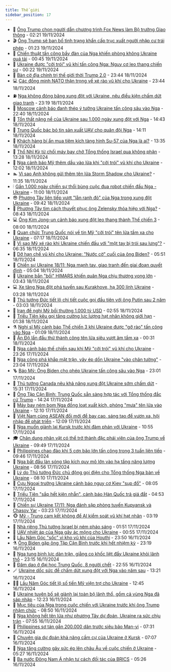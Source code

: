 ```yaml
---
title: Thế giới
sidebar_position: 17
---
```


<!-- dantri-the-gioi:START -->
- 🌋 [Ông Trump chọn người dẫn chương trình Fox News làm Bộ trưởng Giao thông](https://dantri.com.vn/the-gioi/ong-trump-chon-nguoi-dan-chuong-trinh-fox-news-lam-bo-truong-giao-thong-20241119091304819.htm) - 02:21 19/11/2024
- 🎬 [Ông Trump sẽ ban bố tình trạng khẩn cấp trục xuất người nhập cư trái phép](https://dantri.com.vn/the-gioi/ong-trump-se-ban-bo-tinh-trang-khan-cap-truc-xuat-nguoi-nhap-cu-trai-phep-20241119080429175.htm) - 01:23 19/11/2024
- 🧰 [Chiến thuật tấn công bầy đàn của Nga khiến phòng không Ukraine quá tải](https://dantri.com.vn/the-gioi/chien-thuat-tan-cong-bay-dan-cua-nga-khien-phong-khong-ukraine-qua-tai-20241119072604546.htm) - 00:45 19/11/2024
- 🌋 [Ukraine được &quot;cởi trói&quot; vũ khí tấn công Nga: Nguy cơ leo thang chiến sự](https://dantri.com.vn/the-gioi/ukraine-duoc-coi-troi-vu-khi-tan-cong-nga-nguy-co-leo-thang-chien-su-20241119071423827.htm) - 00:22 19/11/2024
- 🗽 [Bàn cờ địa chính trị thế giới thời Trump 2.0](https://dantri.com.vn/the-gioi/ban-co-dia-chinh-tri-the-gioi-thoi-trump-20-20241113165550643.htm) - 23:44 18/11/2024
- 💻 [Các đồng minh NATO thận trọng về xé rào vũ khí cho Ukraine](https://dantri.com.vn/the-gioi/cac-dong-minh-nato-than-trong-ve-xe-rao-vu-khi-cho-ukraine-20241119064159766.htm) - 23:44 18/11/2024
- ⛽️ [Nga không đóng băng xung đột với Ukraine, nêu điều kiện chấm dứt giao tranh](https://dantri.com.vn/the-gioi/nga-khong-dong-bang-xung-dot-voi-ukraine-neu-dieu-kien-cham-dut-giao-tranh-20241119061304128.htm) - 23:19 18/11/2024
- 🤩 [Moscow cảnh báo đanh thép ý tưởng Ukraine tấn công sâu vào Nga](https://dantri.com.vn/the-gioi/moscow-canh-bao-danh-thep-y-tuong-ukraine-tan-cong-sau-vao-nga-20241119053345647.htm) - 22:40 18/11/2024
- 🧐 [Tổn thất nặng nề của Ukraine sau 1.000 ngày xung đột với Nga](https://dantri.com.vn/the-gioi/ton-that-nang-ne-cua-ukraine-sau-1000-ngay-xung-dot-voi-nga-20241118214115618.htm) - 14:43 18/11/2024
- 🎊 [Trung Quốc bác bỏ tin sản xuất UAV cho quân đội Nga](https://dantri.com.vn/the-gioi/trung-quoc-bac-bo-tin-san-xuat-uav-cho-quan-doi-nga-20241118204420837.htm) - 14:11 18/11/2024
- 📝 [Khách hàng bí ẩn mua tiêm kích tàng hình Su-57 của Nga là ai?](https://dantri.com.vn/the-gioi/khach-hang-bi-an-mua-tiem-kich-tang-hinh-su-57-cua-nga-la-ai-20241118150749147.htm) - 13:35 18/11/2024
- 🤡 [Thổ Nhĩ Kỳ từ chối máy bay chở Tổng thống Israel qua không phận](https://dantri.com.vn/the-gioi/tho-nhi-ky-tu-choi-may-bay-cho-tong-thong-israel-qua-khong-phan-20241118141843311.htm) - 13:28 18/11/2024
- 🥷 [Nga cảnh báo Mỹ thêm dầu vào lửa khi &quot;cởi trói&quot; vũ khí cho Ukraine](https://dantri.com.vn/the-gioi/nga-canh-bao-my-them-dau-vao-lua-khi-coi-troi-vu-khi-cho-ukraine-20241118184654491.htm) - 12:02 18/11/2024
- 🏊 [Vì sao Anh không gửi thêm tên lửa Storm Shadow cho Ukraine?](https://dantri.com.vn/the-gioi/vi-sao-anh-khong-gui-them-ten-lua-storm-shadow-cho-ukraine-20241118105735933.htm) - 11:35 18/11/2024
- 🕯 [Gần 1.000 ngày chiến sự thổi bùng cuộc đua robot chiến đấu Nga - Ukraine](https://dantri.com.vn/the-gioi/gan-1000-ngay-chien-su-thoi-bung-cuoc-dua-robot-chien-dau-nga-ukraine-20241118172554575.htm) - 11:00 18/11/2024
- 😎 [Phương Tây liên tiếp vượt &quot;lằn ranh đỏ&quot; của Nga trong xung đột Ukraine](https://dantri.com.vn/the-gioi/phuong-tay-lien-tiep-vuot-lan-ranh-do-cua-nga-trong-xung-dot-ukraine-20241118140219642.htm) - 09:42 18/11/2024
- 🌈 [Phương Tây tìm cách thuyết phục ông Zelensky thỏa hiệp với Nga?](https://dantri.com.vn/the-gioi/phuong-tay-tim-cach-thuyet-phuc-ong-zelensky-thoa-hiep-voi-nga-20241118153508991.htm) - 08:43 18/11/2024
- 💻 [Ông Kim Jong-un cảnh báo xung đột leo thang thành Thế chiến 3](https://dantri.com.vn/the-gioi/ong-kim-jong-un-canh-bao-xung-dot-leo-thang-thanh-the-chien-3-20241118144648164.htm) - 08:00 18/11/2024
- 🤖 [Quan chức Trung Quốc nói về tin Mỹ &quot;cởi trói&quot; tên lửa tầm xa cho Ukraine](https://dantri.com.vn/the-gioi/quan-chuc-trung-quoc-noi-ve-tin-my-coi-troi-ten-lua-tam-xa-cho-ukraine-20241118135154210.htm) - 07:17 18/11/2024
- 🦏 [Vì sao Mỹ xé rào khi Ukraine chiến đấu với &quot;một tay bị trói sau lưng&quot;?](https://dantri.com.vn/the-gioi/vi-sao-my-xe-rao-khi-ukraine-chien-dau-voi-mot-tay-bi-troi-sau-lung-20241118121730386.htm) - 06:35 18/11/2024
- 🌁 [Dỡ hạn chế vũ khí cho Ukraine: &quot;Nước cờ&quot; cuối của ông Biden?](https://dantri.com.vn/the-gioi/do-han-che-vu-khi-cho-ukraine-nuoc-co-cuoi-cua-ong-biden-20241118110316526.htm) - 05:51 18/11/2024
- 🐘 [Chiến sự Ukraine 18/11: Nga mạnh tay, giao tranh đến giai đoạn quyết định](https://dantri.com.vn/the-gioi/chien-su-ukraine-1811-nga-manh-tay-giao-tranh-den-giai-doan-quyet-dinh-20241118100825520.htm) - 05:04 18/11/2024
- 🥷 [Ukraine bắn &quot;bồi&quot; HIMARS khiến quân Nga chịu thương vong lớn](https://dantri.com.vn/the-gioi/ukraine-ban-boi-himars-khien-quan-nga-chiu-thuong-vong-lon-20241118102949869.htm) - 03:43 18/11/2024
- 💻 [Xe tăng Nga đột phá tuyến sau Kurakhove, hạ 300 lính Ukraine](https://dantri.com.vn/the-gioi/xe-tang-nga-dot-pha-tuyen-sau-kurakhove-ha-300-linh-ukraine-20241117172938536.htm) - 03:28 18/11/2024
- 🎡 [Thủ tướng Đức tiết lộ chi tiết cuộc gọi đầu tiên với ông Putin sau 2 năm](https://dantri.com.vn/the-gioi/thu-tuong-duc-tiet-lo-chi-tiet-cuoc-goi-dau-tien-voi-ong-putin-sau-2-nam-20241118082337189.htm) - 03:03 18/11/2024
- 🧰 [Iran đề nghị Mỹ bồi thường 1.000 tỷ USD](https://dantri.com.vn/the-gioi/iran-de-nghi-my-boi-thuong-1000-ty-usd-20241118092934561.htm) - 02:55 18/11/2024
- 🥸 [Triều Tiên kêu gọi tăng cường lực lượng hạt nhân không giới hạn](https://dantri.com.vn/the-gioi/trieu-tien-keu-goi-tang-cuong-luc-luong-hat-nhan-khong-gioi-han-20241118083052075.htm) - 01:38 18/11/2024
- ⚗️ [Nghị sĩ Mỹ cảnh báo Thế chiến 3 khi Ukraine được &quot;gỡ rào&quot; tấn công vào Nga](https://dantri.com.vn/the-gioi/nghi-si-my-canh-bao-the-chien-3-khi-ukraine-duoc-go-rao-tan-cong-vao-nga-20241118074429194.htm) - 01:09 18/11/2024
- 🌮 [Ấn Độ lần đầu thử thành công tên lửa siêu vượt âm tầm xa](https://dantri.com.vn/the-gioi/an-do-lan-dau-thu-thanh-cong-ten-lua-sieu-vuot-am-tam-xa-20241118072245009.htm) - 00:31 18/11/2024
- 🎃 [Nga cảnh báo thế chiến sau khi Mỹ &quot;cởi trói&quot; vũ khí cho Ukraine](https://dantri.com.vn/the-gioi/nga-canh-bao-the-chien-sau-khi-my-coi-troi-vu-khi-cho-ukraine-20241118062522347.htm) - 23:26 17/11/2024
- 💫 [Nga công phá khắp mặt trận, vây ép dồn Ukraine &quot;vào chân tường&quot;](https://dantri.com.vn/the-gioi/nga-cong-pha-khap-mat-tran-vay-ep-don-ukraine-vao-chan-tuong-20241117084703375.htm) - 23:04 17/11/2024
- 🪜 [Báo Mỹ: Ông Biden cho phép Ukraine tấn công sâu vào Nga](https://dantri.com.vn/the-gioi/bao-my-ong-biden-cho-phep-ukraine-tan-cong-sau-vao-nga-20241118052445822.htm) - 23:01 17/11/2024
- 🌋 [Thủ tướng Canada nêu khả năng xung đột Ukraine sớm chấm dứt](https://dantri.com.vn/the-gioi/thu-tuong-canada-neu-kha-nang-xung-dot-ukraine-som-cham-dut-20241117221530629.htm) - 15:31 17/11/2024
- 🦏 [Ông Tập Cận Bình: Trung Quốc sẵn sàng hợp tác với Tổng thống đắc cử Trump](https://dantri.com.vn/the-gioi/ong-tap-can-binh-trung-quoc-san-sang-hop-tac-voi-tong-thong-dac-cu-trump-20241117211418429.htm) - 14:24 17/11/2024
- 👀 [Máy bay ném bom Nga đồng loạt xuất kích, phóng &quot;mưa&quot; tên lửa vào Ukraine](https://dantri.com.vn/the-gioi/may-bay-nem-bom-nga-dong-loat-xuat-kich-phong-mua-ten-lua-vao-ukraine-20241117190057069.htm) - 12:10 17/11/2024
- 🧰 [Việt Nam cùng ASEAN đổi mới để bay cao, sáng tạo để vươn xa, hội nhập để phát triển](https://dantri.com.vn/the-gioi/viet-nam-cung-asean-doi-moi-de-bay-cao-sang-tao-de-vuon-xa-hoi-nhap-de-phat-trien-20241117190757405.htm) - 12:09 17/11/2024
- 🚀 [Nga muốn giành lại Kursk trước khi đàm phán với Ukraine](https://dantri.com.vn/the-gioi/nga-muon-gianh-lai-kursk-truoc-khi-dam-phan-voi-ukraine-20241117141844477.htm) - 10:55 17/11/2024
- 🎓 [Chân dung nhân vật có thể trở thành đặc phái viên của ông Trump về Ukraine](https://dantri.com.vn/the-gioi/chan-dung-nhan-vat-co-the-tro-thanh-dac-phai-vien-cua-ong-trump-ve-ukraine-20241117160217777.htm) - 09:49 17/11/2024
- 🥸 [Philippines chao đảo khi 5 cơn bão lớn tấn công trong 3 tuần liên tiếp](https://dantri.com.vn/the-gioi/philippines-chao-dao-khi-5-con-bao-lon-tan-cong-trong-3-tuan-lien-tiep-20241117164636063.htm) - 09:46 17/11/2024
- 🦅 [Nga bắt đầu làn sóng tập kích quy mô lớn vào hạ tầng năng lượng Ukraine](https://dantri.com.vn/the-gioi/nga-bat-dau-lan-song-tap-kich-quy-mo-lon-vao-ha-tang-nang-luong-ukraine-20241117152646268.htm) - 08:56 17/11/2024
- 🤭 [Lý do Thủ tướng Đức chủ động gọi điện cho Tổng thống Nga bàn về Ukraine](https://dantri.com.vn/the-gioi/ly-do-thu-tuong-duc-chu-dong-goi-dien-cho-tong-thong-nga-ban-ve-ukraine-20241117141327941.htm) - 08:10 17/11/2024
- 🤖 [Cựu Ngoại trưởng Ukraine cảnh báo nguy cơ Kiev &quot;sụp đổ&quot;](https://dantri.com.vn/the-gioi/cuu-ngoai-truong-ukraine-canh-bao-nguy-co-kiev-sup-do-20241117115117150.htm) - 08:05 17/11/2024
- 🐲 [Triều Tiên &quot;sắp hết kiên nhẫn&quot;, cảnh báo Hàn Quốc trả giá đắt](https://dantri.com.vn/the-gioi/trieu-tien-sap-het-kien-nhan-canh-bao-han-quoc-tra-gia-dat-20241117104303292.htm) - 04:53 17/11/2024
- 🫣 [Chiến sự Ukraine 17/11: Nga đánh sập phòng tuyến Kupyansk và Chasov Yar](https://dantri.com.vn/the-gioi/chien-su-ukraine-1711-nga-danh-sap-phong-tuyen-kupyansk-va-chasov-yar-20241117093305135.htm) - 03:23 17/11/2024
- 🐵 [Mỹ - Trung cam kết không để AI kiểm soát vũ khí hạt nhân](https://dantri.com.vn/the-gioi/my-trung-cam-ket-khong-de-ai-kiem-soat-vu-khi-hat-nhan-20241117094949353.htm) - 03:19 17/11/2024
- 🫶 [Nhà riêng Thủ tướng Israel bị ném pháo sáng](https://dantri.com.vn/the-gioi/nha-rieng-thu-tuong-israel-bi-nem-phao-sang-20241117084043395.htm) - 01:51 17/11/2024
- 💃 [UAV nhiệt áp của Nga gây ác mộng cho Ukraine](https://dantri.com.vn/the-gioi/uav-nhiet-ap-cua-nga-gay-ac-mong-cho-ukraine-20241117065238257.htm) - 00:55 17/11/2024
- 💫 [Lầu Năm Góc &quot;sốc&quot; vì kho vũ khí của Houthi](https://dantri.com.vn/the-gioi/lau-nam-goc-soc-vi-kho-vu-khi-cua-houthi-20241115205105229.htm) - 23:50 16/11/2024
- ⚗️ [Ông Biden gặp ông Tập Cận Bình trước khi hết nhiệm kỳ](https://dantri.com.vn/the-gioi/ong-biden-gap-ong-tap-can-binh-truoc-khi-het-nhiem-ky-20241117060058286.htm) - 23:19 16/11/2024
- 🥷 [Nga tung binh lực dàn trận, giằng co khốc liệt đẩy Ukraine khỏi lãnh thổ](https://dantri.com.vn/the-gioi/nga-tung-binh-luc-dan-tran-giang-co-khoc-liet-day-ukraine-khoi-lanh-tho-20241117061122614.htm) - 23:15 16/11/2024
- 🥸 [Đâm dao ở đại học Trung Quốc, 8 người chết](https://dantri.com.vn/the-gioi/dam-dao-o-dai-hoc-trung-quoc-8-nguoi-chet-20241117050436919.htm) - 22:55 16/11/2024
- 🪄 [Ukraine dốc sức để chấm dứt xung đột với Nga vào năm sau](https://dantri.com.vn/the-gioi/ukraine-doc-suc-de-cham-dut-xung-dot-voi-nga-vao-nam-sau-20241116201418401.htm) - 13:21 16/11/2024
- 🧑‍💻 [Lầu Năm Góc tiết lộ số tiền Mỹ viện trợ cho Ukraine](https://dantri.com.vn/the-gioi/lau-nam-goc-tiet-lo-so-tien-my-vien-tro-cho-ukraine-20241116190118021.htm) - 12:45 16/11/2024
- 🤭 [Ukraine tuyên bố sẽ giành lại toàn bộ lãnh thổ, gồm cả vùng Nga đã sáp nhập](https://dantri.com.vn/the-gioi/ukraine-tuyen-bo-se-gianh-lai-toan-bo-lanh-tho-gom-ca-vung-nga-da-sap-nhap-20241115211549709.htm) - 12:23 16/11/2024
- 🗽 [Mục tiêu của Nga trong cuộc chiến với Ukraine trước khi ông Trump nhậm chức](https://dantri.com.vn/the-gioi/muc-tieu-cua-nga-trong-cuoc-chien-voi-ukraine-truoc-khi-ong-trump-nham-chuc-20241116153946777.htm) - 08:50 16/11/2024
- 🤖 [Nga không hết tên lửa như phương Tây dự đoán, Ukraine ra sức chịu trận](https://dantri.com.vn/the-gioi/nga-khong-het-ten-lua-nhu-phuong-tay-du-doan-ukraine-ra-suc-chiu-tran-20241112144926488.htm) - 07:55 16/11/2024
- 🌈 [Philippines sơ tán gần 200.000 dân trước siêu bão Man-yi](https://dantri.com.vn/the-gioi/philippines-so-tan-gan-200000-dan-truoc-sieu-bao-man-yi-20241116142449548.htm) - 07:31 16/11/2024
- 🤩 [Chuyên gia dự đoán khả năng cầm cự của Ukraine ở Kursk](https://dantri.com.vn/the-gioi/chuyen-gia-du-doan-kha-nang-cam-cu-cua-ukraine-o-kursk-20241116134228320.htm) - 07:07 16/11/2024
- 🤗 [Nga tăng cường gây sức ép lên châu Âu về cuộc chiến ở Ukraine](https://dantri.com.vn/the-gioi/nga-tang-cuong-gay-suc-ep-len-chau-au-ve-cuoc-chien-o-ukraine-20241116113220868.htm) - 05:27 16/11/2024
- 🙉 [Ba nước Đông Nam Á nhận tư cách đối tác của BRICS](https://dantri.com.vn/the-gioi/ba-nuoc-dong-nam-a-nhan-tu-cach-doi-tac-cua-brics-20241116115748901.htm) - 05:26 16/11/2024<!-- dantri-the-gioi:END -->
